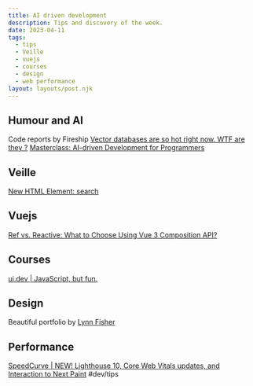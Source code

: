```yaml
---
title: AI driven development
description: Tips and discovery of the week.
date: 2023-04-11
tags:
  - tips
  - Veille
  - vuejs
  - courses
  - design
  - web performance
layout: layouts/post.njk
---
```


##  Humour and AI

Code reports by Fireship
[Vector databases are so hot right now. WTF are they ?](https://youtu.be/klTvEwg3oJ4)
[Masterclass: AI-driven Development for Programmers](https://www.youtube.com/watch?v=iO1mwxPNP5A)

## Veille
[New HTML Element: search](https://alvaromontoro.com/blog/68033/new-html-element-search)

## Vuejs
[Ref vs. Reactive: What to Choose Using Vue 3 Composition API?](https://642c2971e838a80008ee0d3b--mokkapps.netlify.app/blog/ref-vs-reactive-what-to-choose-using-vue-3-composition-api/)

## Courses
[ui.dev | JavaScript, but fun.](https://ui.dev/)

## Design
Beautiful portfolio by [Lynn Fisher](https://lynnandtonic.com/)

## Performance
[SpeedCurve | NEW! Lighthouse 10, Core Web Vitals updates, and Interaction to Next Paint](https://www.speedcurve.com/blog/lighthouse-core-web-vitals-updates/)
#dev/tips